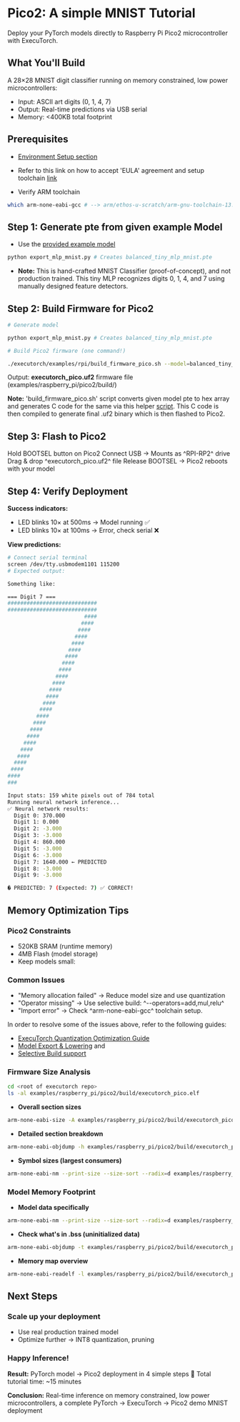 # Pico2: A simple MNIST Tutorial

Deploy your PyTorch models directly to Raspberry Pi Pico2 microcontroller with ExecuTorch.

## What You'll Build

A 28×28 MNIST digit classifier running on memory constrained, low power microcontrollers:

- Input: ASCII art digits (0, 1, 4, 7)
- Output: Real-time predictions via USB serial
- Memory: <400KB total footprint

## Prerequisites

- [Environment Setup section](https://docs.pytorch.org/executorch/1.0/using-executorch-building-from-source.html)

- Refer to  this link on how to accept 'EULA' agreement and setup toolchain [link](https://docs.pytorch.org/executorch/1.0/backends-arm-ethos-u.html#development-requirements)

- Verify ARM toolchain

```bash
which arm-none-eabi-gcc # --> arm/ethos-u-scratch/arm-gnu-toolchain-13.3.rel1-x86_64-arm-none-eabi/bin/
```

## Step 1: Generate pte from given example Model

- Use the [provided example model](https://github.com/pytorch/executorch/blob/main/examples/raspberry_pi/pico2/export_mlp_mnist.py)

```bash
python export_mlp_mnist.py # Creates balanced_tiny_mlp_mnist.pte
```

- **Note:** This is hand-crafted MNIST Classifier (proof-of-concept), and not production trained. This tiny MLP recognizes digits 0, 1, 4, and 7 using manually designed feature detectors.

## Step 2: Build Firmware for Pico2

```bash
# Generate model

python export_mlp_mnist.py # Creates balanced_tiny_mlp_mnist.pte

# Build Pico2 firmware (one command!)

./executorch/examples/rpi/build_firmware_pico.sh --model=balanced_tiny_mlp_mnist.pte   # This creates executorch_pico.uf2, a firmware image for Pico2
```

Output: **executorch_pico.uf2** firmware file (examples/raspberry_pi/pico2/build/)

**Note:** 'build_firmware_pico.sh' script converts given model pte to hex array and generates C code for the same via this helper [script](https://github.com/pytorch/executorch/blob/main/examples/raspberry_pi/pico2/pte_to_array.py). This C code is then compiled to generate final .uf2 binary which is then flashed to Pico2.

## Step 3: Flash to Pico2

Hold BOOTSEL button on Pico2
Connect USB → Mounts as ^RPI-RP2^ drive
Drag & drop ^executorch_pico.uf2^ file
Release BOOTSEL → Pico2 reboots with your model

## Step 4: Verify Deployment

**Success indicators:**

- LED blinks 10× at 500ms → Model running ✅
- LED blinks 10× at 100ms → Error, check serial ❌

**View predictions:**

```bash
# Connect serial terminal
screen /dev/tty.usbmodem1101 115200
# Expected output:

Something like:

=== Digit 7 ===
############################
############################
                        ####
                       ####
                      ####
                     ####
                    ####
                   ####
                  ####
                 ####
                ####
               ####
              ####
             ####
            ####
           ####
          ####
         ####
        ####
       ####
      ####
     ####
    ####
   ####
  ####
 ####
####
###

Input stats: 159 white pixels out of 784 total
Running neural network inference...
✅ Neural network results:
  Digit 0: 370.000
  Digit 1: 0.000
  Digit 2: -3.000
  Digit 3: -3.000
  Digit 4: 860.000
  Digit 5: -3.000
  Digit 6: -3.000
  Digit 7: 1640.000 ← PREDICTED
  Digit 8: -3.000
  Digit 9: -3.000

� PREDICTED: 7 (Expected: 7) ✅ CORRECT!
```

## Memory Optimization Tips

### Pico2 Constraints

- 520KB SRAM (runtime memory)
- 4MB Flash (model storage)
- Keep models small:

### Common Issues

- "Memory allocation failed" → Reduce model size and use quantization
- "Operator missing" → Use selective build: ^--operators=add,mul,relu^
- "Import error" → Check ^arm-none-eabi-gcc^ toolchain setup.

In order to resolve some of the issues above, refer to the following guides:

- [ExecuTorch Quantization Optimization Guide](https://docs.pytorch.org/executorch/1.0/quantization-optimization.html)
- [Model Export & Lowering](https://docs.pytorch.org/executorch/1.0/using-executorch-export.html) and
- [Selective Build support](https://docs.pytorch.org/executorch/1.0/kernel-library-selective-build.html)

### Firmware Size Analysis

```bash
cd <root of executorch repo>
ls -al examples/raspberry_pi/pico2/build/executorch_pico.elf
```

- **Overall section sizes**

```bash
arm-none-eabi-size -A examples/raspberry_pi/pico2/build/executorch_pico.elf
```

- **Detailed section breakdown**

```bash
arm-none-eabi-objdump -h examples/raspberry_pi/pico2/build/executorch_pico.elf
```

- **Symbol sizes (largest consumers)**

```bash
arm-none-eabi-nm --print-size --size-sort --radix=d examples/raspberry_pi/pico2/build/executorch_pico.elf | tail -20
```

### Model Memory Footprint

- **Model data specifically**

```bash
arm-none-eabi-nm --print-size --size-sort --radix=d examples/raspberry_pi/pico2/build/executorch_pico.elf | grep -i model
```

- **Check what's in .bss (uninitialized data)**

```bash
arm-none-eabi-objdump -t examples/raspberry_pi/pico2/build/executorch_pico.elf | grep ".bss" | head -10
```

- **Memory map overview**

```bash
arm-none-eabi-readelf -l examples/raspberry_pi/pico2/build/executorch_pico.elf
```

## Next Steps

### Scale up your deployment

- Use real production trained model
- Optimize further → INT8 quantization, pruning

### Happy Inference!

**Result:** PyTorch model → Pico2 deployment in 4 simple steps 🚀
Total tutorial time: ~15 minutes

**Conclusion:** Real-time inference on memory constrained, low power microcontrollers, a complete PyTorch → ExecuTorch → Pico2 demo MNIST deployment

